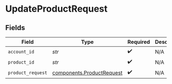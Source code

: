 # UpdateProductRequest


## Fields

| Field                                                                  | Type                                                                   | Required                                                               | Description                                                            |
| ---------------------------------------------------------------------- | ---------------------------------------------------------------------- | ---------------------------------------------------------------------- | ---------------------------------------------------------------------- |
| `account_id`                                                           | *str*                                                                  | :heavy_check_mark:                                                     | N/A                                                                    |
| `product_id`                                                           | *str*                                                                  | :heavy_check_mark:                                                     | N/A                                                                    |
| `product_request`                                                      | [components.ProductRequest](../../models/components/productrequest.md) | :heavy_check_mark:                                                     | N/A                                                                    |